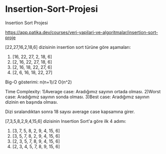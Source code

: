 # Insertion-Sort-Projesi
Insertion Sort Projesi

https://app.patika.dev/courses/veri-yapilari-ve-algoritmalar/insertion-sort-proje

[22,27,16,2,18,6] dizisinin insertion sort türüne göre aşamaları:

1. [16, 22, 27, 2, 18, 6]
2. [2, 16, 22, 27, 18, 6]
3. [2, 16, 18, 22, 27, 6]
4. [2, 6, 16, 18, 22, 27]

Big-O gösterimi: n(n+1)/2 O(n^2)

Time Complexity: 1)Average case: Aradığımız sayının ortada olması. 2)Worst case: Aradığımız sayının sonda olması. 3)Best case: Aradığımız sayının dizinin en başında olması.

Dizi sıralandıktan sonra 18 sayısı average case kapsamına girer.

[7,3,5,8,2,9,4,15,6] dizisinin Insertion Sort'a göre ilk 4 adımı:

1. [3, 7, 5, 8, 2, 9, 4, 15, 6]
2. [3, 5, 7, 8, 2, 9, 4, 15, 6]
3. [2, 3, 5, 7, 8, 9, 4, 15, 6]
4. [2, 3, 4, 5, 7, 8, 9, 15, 6]
